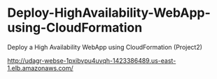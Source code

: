 # Deploy-HighAvailability-WebApp-using-CloudFormation
Deploy a High Availability WebApp using CloudFormation (Project2)

http://udagr-webse-1pxibvpu4uvqh-1423386489.us-east-1.elb.amazonaws.com/
